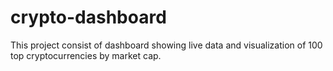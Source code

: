# crypto-dashboard
This project consist of dashboard showing live data and visualization of 100 top cryptocurrencies by market cap.
